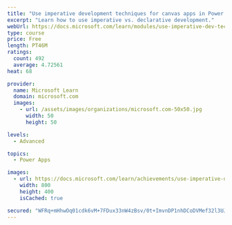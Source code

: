 ```yaml
---
title: "Use imperative development techniques for canvas apps in Power Apps"
excerpt: "Learn how to use imperative vs. declarative development."
webUrl: https://docs.microsoft.com/learn/modules/use-imperative-dev-techniques-powerapps-canvas-app/
type: course
price: Free
length: PT46M
ratings:
  count: 492
  average: 4.72561
heat: 68

provider:
  name: Microsoft Learn
  domain: microsoft.com
  images:
    - url: /assets/images/organizations/microsoft.com-50x50.jpg
      width: 50
      height: 50

levels:
  - Advanced

topics:
  - Power Apps

images:
  - url: https://docs.microsoft.com/learn/achievements/use-imperative-dev-techniques-social.png
    width: 800
    height: 400
    isCached: true

secured: "WFRq+mHhwOq01cdk6vM+7FDux33nW4zBsv/0t+ImvnDP1nhDCoDVMef32l3UJyp3Q4Hk24kq0E0wbkkKcxhEAtv0mw1Rn3vj+r5dbRRx4bjxrGG9M/kIGVPg+ZwiLwK5OjCRg/+CNg7hnVfwrktLC8QVLc4Kq0mBLrQgd4bC1nUFX2dpcbUis6yj475l9EEMrcM7iy3IIZUrbz88OuImdRVo7jxxt09glKTJ5wREBoj+IcJX2PyXcn5heYUEIHJkwsorcmn/oUxWYd0SwIDK67sKTMSOMdnDvyaQYYFJelzq19NaB0CbM5N4N2LmLiTeWFhyKmgJTZQ1iSqc9g6vIFpSUopQT9sXx06uwfDTFk87WK6jE2Sw95LV+fDA+CE+EQ0hRKevj0Xw+jKZprJ9Hg==;VX4rYkkMSidAcO+eASj1gg=="
---
```


